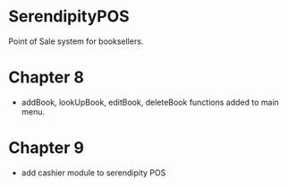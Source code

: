 # SerendipityPOS
Point of Sale system for booksellers.

# Chapter 8
- addBook, lookUpBook, editBook, deleteBook functions added to main menu.

# Chapter 9
- add cashier module to serendipity POS
